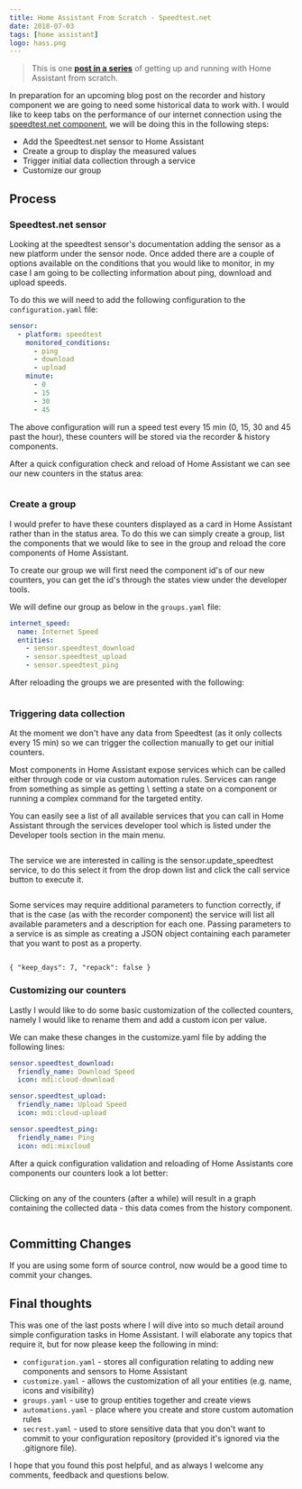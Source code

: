 ```yaml
---
title: Home Assistant From Scratch - Speedtest.net
date: 2018-07-03
tags: [home assistant]
logo: hass.png
---
```


> This is one **[post in a series](/blog/2018/2018-06-27/post/)** of getting up and running with Home Assistant from scratch.

In preparation for an upcoming blog post on the recorder and history component we are going to need some historical data to work with. I would like to keep tabs on the performance of our internet connection using the [speedtest.net component](https://www.home-assistant.io/integrations/speedtestdotnet/), we will be doing this in the following steps:

- Add the Speedtest.net sensor to Home Assistant
- Create a group to display the measured values
- Trigger initial data collection through a service
- Customize our group

## Process

### Speedtest.net sensor

Looking at the speedtest sensor's documentation adding the sensor as a new platform under the sensor node. Once added there are a couple of options available on the conditions that you would like to monitor, in my case I am going to be collecting information about ping, download and upload speeds.

To do this we will need to add the following configuration to the `configuration.yaml` file:

```yaml
sensor:
  - platform: speedtest
    monitored_conditions:
      - ping
      - download
      - upload
    minute:
      - 0
      - 15
      - 30
      - 45
```

The above configuration will run a speed test every 15 min (0, 15, 30 and 45 past the hour), these counters will be stored via the recorder & history components.

After a quick configuration check and reload of Home Assistant we can see our new counters in the status area:

<img src="./001.png" alt="" />

### Create a group

I would prefer to have these counters displayed as a card in Home Assistant rather than in the status area. To do this we can simply create a group, list the components that we would like to see in the group and reload the core components of Home Assistant.

To create our group we will first need the component id's of our new counters, you can get the id's through the states view under the developer tools.

We will define our group as below in the `groups.yaml` file:

```yaml
internet_speed:
  name: Internet Speed
  entities:
    - sensor.speedtest_download
    - sensor.speedtest_upload
    - sensor.speedtest_ping
```

After reloading the groups we are presented with the following:

<img src="./002.png" alt="" />

### Triggering data collection

At the moment we don't have any data from Speedtest (as it only collects every 15 min) so we can trigger the collection manually to get our initial counters.

Most components in Home Assistant expose services which can be called either through code or via custom automation rules. Services can range from something as simple as getting \ setting a state on a component or running a complex command for the targeted entity.

You can easily see a list of all available services that you can call in Home Assistant through the services developer tool which is listed under the Developer tools section in the main menu.

<img src="./003.png" alt="" />

The service we are interested in calling is the sensor.update_speedtest service, to do this select it from the drop down list and click the call service button to execute it.

<img src="./004.png" alt="" />

Some services may require additional parameters to function correctly, if that is the case (as with the recorder component) the service will list all available parameters and a description for each one. Passing parameters to a service is as simple as creating a JSON object containing each parameter that you want to post as a property.

<img src="./005.png" alt="" />

`{ "keep_days": 7, "repack": false }`

### Customizing our counters

Lastly I would like to do some basic customization of the collected counters, namely I would like to rename them and add a custom icon per value.

We can make these changes in the customize.yaml file by adding the following lines:

```yaml
sensor.speedtest_download:
  friendly_name: Download Speed
  icon: mdi:cloud-download

sensor.speedtest_upload:
  friendly_name: Upload Speed
  icon: mdi:cloud-upload

sensor.speedtest_ping:
  friendly_name: Ping
  icon: mdi:mixcloud
```

After a quick configuration validation and reloading of Home Assistants core components our counters look a lot better:

<img src="./006.png" alt="" />

Clicking on any of the counters (after a while) will result in a graph containing the collected data - this data comes from the history component.

<img src="./007.png" alt="" />

## Committing Changes

If you are using some form of source control, now would be a good time to commit your changes.

## Final thoughts

This was one of the last posts where I will dive into so much detail around simple configuration tasks in Home Assistant. I will elaborate any topics that require it, but for now please keep the following in mind:

- `configuration.yaml` - stores all configuration relating to adding new components and sensors to Home Assistant
- `customize.yaml` - allows the customization of all your entities (e.g. name, icons and visibility)
- `groups.yaml` - use to group entities together and create views
- `automations.yaml` - place where you create and store custom automation rules
- `secrest.yaml` - used to store sensitive data that you don't want to commit to your configuration repository (provided it's ignored via the .gitignore file).

I hope that you found this post helpful, and as always I welcome any comments, feedback and questions below.
